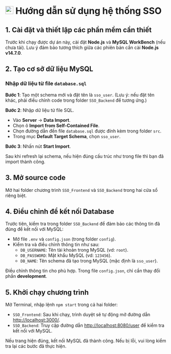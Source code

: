 # <img src="https://upload.wikimedia.org/wikipedia/commons/f/f0/HCMCUT.svg" alt="HCMUT" width="25" /> Hướng dẫn sử dụng hệ thống SSO

## 1. Cài đặt và thiết lập các phần mềm cần thiết
Trước khi chạy được dự án này, cài đặt **Node.js** và **MySQL WorkBench** (nếu chưa tải). Lưu ý đảm bảo tương thích giữa các phiên bản cần cài **Node.js v14.7.0**.

## 2. Tạo cơ sở dữ liệu MySQL
### Nhập dữ liệu từ file `database.sql`

**Bước 1**: Tạo một schema mới và đặt tên là `sso_user`. (Lưu ý: nếu đặt tên khác, phải điều chỉnh code trong folder `SSO_Backend` để tương ứng.)

**Bước 2**: Nhập dữ liệu từ file SQL.
- Vào **Server** -> **Data Import**.
- Chọn ô **Import from Self-Contained File**.
- Chọn đường dẫn đến file `database.sql` được đính kèm trong folder `src`.
- Trong mục **Default Target Schema**, chọn `sso_user`.

**Bước 3**: Nhấn nút **Start Import**.

Sau khi refresh lại schema, nếu hiện đúng cấu trúc như trong file thì bạn đã import thành công.

## 3. Mở source code
Mở hai folder chương trình `SSO_Frontend` và `SSO_Backend` trong hai cửa sổ riêng biệt.

## 4. Điều chỉnh để kết nối Database
Trước tiên, kiểm tra trong folder `SSO_Backend` để đảm bảo các thông tin đã đúng để kết nối với MySQL:

- Mở file `.env` và `config.json` (trong folder `config`).
- Kiểm tra và điều chỉnh thông tin như sau:
  - `DB_USERNAME`: Tên tài khoản trong MySQL (vd: `root`).
  - `DB_PASSWORD`: Mật khẩu MySQL (vd: `123456`).
  - `DB_NAME`: Tên schema đã tạo trong MySQL (mặc định là `sso_user`).

Điều chỉnh thông tin cho phù hợp. Trong file `config.json`, chỉ cần thay đổi phần **development**.

## 5. Khởi chạy chương trình
Mở Terminal, nhập lệnh `npm start` trong cả hai folder:

- `SSO_Frontend`: Sau khi chạy, trình duyệt sẽ tự động mở đường dẫn [http://localhost:3000/](http://localhost:3000/).
- `SSO_Backend`: Truy cập đường dẫn [http://localhost:8080/user](http://localhost:8080/user) để kiểm tra kết nối với MySQL.

Nếu trang hiện đúng, kết nối MySQL đã thành công. Nếu bị lỗi, vui lòng kiểm tra lại các bước đã thực hiện.

